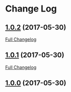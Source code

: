 # Change Log

## [1.0.2](https://github.com/LGKKTeam/DrawIcons/tree/1.0.2) (2017-05-30)
[Full Changelog](https://github.com/LGKKTeam/DrawIcons/compare/1.0.1...1.0.2)

## [1.0.1](https://github.com/LGKKTeam/DrawIcons/tree/1.0.1) (2017-05-30)
[Full Changelog](https://github.com/LGKKTeam/DrawIcons/compare/1.0.0...1.0.1)

## [1.0.0](https://github.com/LGKKTeam/DrawIcons/tree/1.0.0) (2017-05-30)
